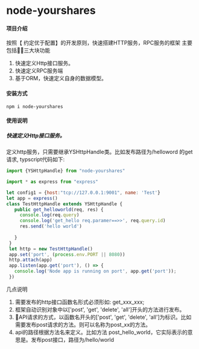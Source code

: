 # node-yourshares
#### 项目介绍

按照【 约定优于配置】的开发原则，快速搭建HTTP服务，RPC服务的框架
主要包括三大块功能
1. 快速定义Http接口服务。
2. 快速定义RPC服务端
3. 基于ORM，快速定义自身的数据模型。

#### 安装方式
```
npm i node-yourshares
```

#### 使用说明

##### 快速定义Http接口服务。

定义http服务，只需要继承YSHttpHandle类。比如发布路径为/helloword 的get请求, typscript代码如下:
 ```javascript
import {YSHttpHandle} from "node-yourshares"

import * as express from "express"

let config1 = {host:"tcp://127.0.0.1:9001", name: 'Test'}
let app = express()
class TestHttpHandle extends YSHttpHandle {
    public get_helloworld(req, res) {
      console.log(req.query)
      console.log('get_hello req.paramer==>>', req.query.id)
      res.send('hello world')
      
    }
  }
  let http = new TestHttpHandle()
  app.set('port', (process.env.PORT || 8080))
  http.attach(app)
  app.listen(app.get('port'), () => {
    console.log('Node app is running on port', app.get('port'));
  })
 ```

几点说明  
1. 需要发布的http接口函数名形式必须形如: get_xxx_xxx;
2. 框架自动识别对象中以['post', 'get', 'delete', 'all']开头的方法进行发布。 
3. API请求的方式，以函数名开头的['post', 'get', 'delete', 'all']为标识。比如需要发布post请求的方法。则可以名称为post_xx的方法。
4. api的路径根据方法名来定义。比如方法 post_hello_world，它实际表示的意思是。发布post接口，路径为/hello/world





